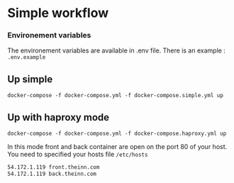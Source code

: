 # Simple workflow

### Environement variables

The environement variables are available in .env file.
There is an example : ```.env.example```

## Up simple
```
docker-compose -f docker-compose.yml -f docker-compose.simple.yml up
```

## Up with haproxy mode
```
docker-compose -f docker-compose.yml -f docker-compose.haproxy.yml up
```

In this mode front and back container are open on the port 80 of your host.
You need to specified your hosts file ```/etc/hosts```
```bash
54.172.1.119 front.theinn.com
54.172.1.119 back.theinn.com
```